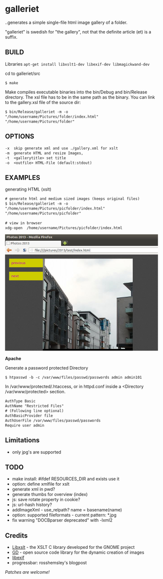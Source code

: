 galleriet
=========

..generates a simple single-file html image gallery of a folder.

"galleriet" is swedish for "the gallery", 
not that the definite article (et) is a suffix.


BUILD
-----

Libraries 
`apt-get install libxslt1-dev libexif-dev libmagickwand-dev`

  
cd to  galleriet/src  
```
$ make
```

Make compiles executable binaries into the bin/Debug and bin/Release directory.
The xsl file has to be in the same path as the binary.
You can link to the gallery.xsl file of the source dir:

```
$ bin/Release/galleriet -m -o  "/home/username/Pictures/folder/index.html" "/home/username/Pictures/folder"
```


OPTIONS
-------

```
-x  skip generate xml and use ./gallery.xml for xslt
-m  generate HTML and resize Images,
-t  <gallerytitle> set title
-o  <outfile> HTML-File (default:stdout)
```


EXAMPLES
--------

generating HTML (xslt)
```
# generate html and medium sized images (keeps original files)
$ bin/Release/galleriet -m -o  "/home/username/Pictures/picfolder/index.html" "/home/username/Pictures/picfolder"

# view in browser
xdg-open  /home/username/Pictures/picfolder/index.html
```


![Screenshot](https://github.com/pce/galleriet/raw/master/xslgalleriet.jpg)


**Apache**  

Generate a password protected Directory  
```
$ htpasswd -b -c /var/www/files/passwd/passwords admin admin101
```
In /var/www/protected/.htaccess, or in httpd.conf inside a <Directory /var/www/protected> section.
```
AuthType Basic
AuthName "Restricted Files"
# (Following line optional)
AuthBasicProvider file
AuthUserFile /var/www/files/passwd/passwords
Require user admin 
```


Limitations
-----------

* only jpg's are supported


TODO
----

* make install: #ifdef RESOURCES_DIR and exists use it 
* option: define xmlfile for xslt
* generate xml in pwd?
* generate thumbs for overview (index)
* js: save rotate property in cookie? 
* js: url-hash history?
* addImageXml - use_relpath? name = basename(name) 
* option: supported fileformats - current pattern: *.jpg
* fix warning "DOCBparser deprecated" with -lxml2


Credits
-------

* [Libxslt](https://xmlsoft.org/xslt/) - the XSLT C library developed for the GNOME project
* [GD](http://www.boutell.com/gd/) - open source code library for the dynamic creation of images  
* [libexif](http://libexif.sourceforge.net/)
* progressbar: rosshemsley's blogpost



*Patches are welcome!*

